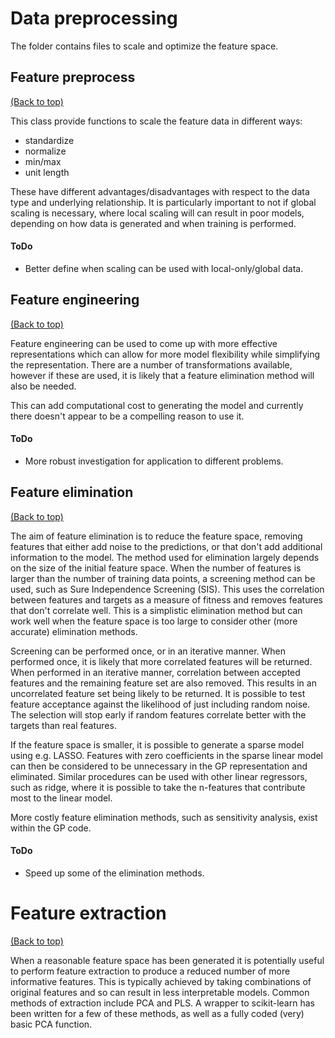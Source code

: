 # Data preprocessing

The folder contains files to scale and optimize the feature space.

## Feature preprocess
[(Back to top)](#data-preprocessing)

This class provide functions to scale the feature data in different ways:

*   standardize
*   normalize
*   min/max
*   unit length

These have different advantages/disadvantages with respect to the data type
and underlying relationship. It is particularly important to not if global
scaling is necessary, where local scaling will can result in poor models,
depending on how data is generated and when training is performed.

#### ToDo

*   Better define when scaling can be used with local-only/global data.

## Feature engineering
[(Back to top)](#data-preprocessing)

Feature engineering can be used to come up with more effective
representations which can allow for more model flexibility while simplifying
the representation. There are a number of transformations available, however
if these are used, it is likely that a feature elimination method will also be
needed.

This can add computational cost to generating the model and currently there
doesn't appear to be a compelling reason to use it.

#### ToDo

*   More robust investigation for application to different problems.

## Feature elimination
[(Back to top)](#data-preprocessing)

The aim of feature elimination is to reduce the feature space, removing
features that either add noise to the predictions, or that don't add additional
information to the model. The method used for elimination largely depends on
the size of the initial feature space. When the number of features is larger
than the number of training data points, a screening method can be used, such
as Sure Independence Screening (SIS). This uses the correlation between
features and targets as a measure of fitness and removes features that don't
correlate well. This is a simplistic elimination method but can work well when
the feature space is too large to consider other (more accurate) elimination
methods.

Screening can be performed once, or in an iterative manner. When performed
once, it is likely that more correlated features will be returned. When
performed in an iterative manner, correlation between accepted features and
the remaining feature set are also removed. This results in an uncorrelated
feature set being likely to be returned. It is possible to test feature
acceptance against the likelihood of just including random noise. The selection
will stop early if random features correlate better with the targets than real
features.

If the feature space is smaller, it is possible to generate a sparse model
using e.g. LASSO. Features with zero coefficients in the sparse linear model
can then be considered to be unnecessary in the GP representation and
eliminated. Similar procedures can be used with other linear regressors, such
as ridge, where it is possible to take the n-features that contribute most to
the linear model.

More costly feature elimination methods, such as sensitivity analysis, exist
within the GP code.

#### ToDo

*   Speed up some of the elimination methods.

# Feature extraction
[(Back to top)](#data-preprocessing)

When a reasonable feature space has been generated it is potentially useful to
perform feature extraction to produce a reduced number of more informative
features. This is typically achieved by taking combinations of original
features and so can result in less interpretable models. Common methods of
extraction include PCA and PLS. A wrapper to scikit-learn has been written for
a few of these methods, as well as a fully coded (very) basic PCA function.
